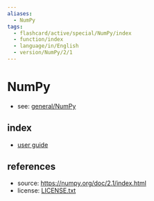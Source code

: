 ```yaml
---
aliases:
  - NumPy
tags:
  - flashcard/active/special/NumPy/index
  - function/index
  - language/in/English
  - version/NumPy/2/1
---
```


# NumPy

- see: [general/NumPy](../../general/NumPy.md)

## index

- [user guide](user%20guide/index.md)

## references

- source: <https://numpy.org/doc/2.1/index.html>
- license: [LICENSE.txt](LICENSE.txt)
